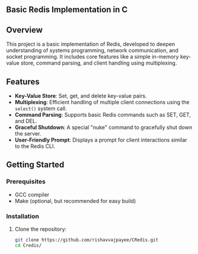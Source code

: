 ## Basic Redis Implementation in C

## Overview

This project is a basic implementation of Redis, developed to deepen understanding of systems programming, network communication, and socket programming. It includes core features like a simple in-memory key-value store, command parsing, and client handling using multiplexing.

## Features

- **Key-Value Store**: Set, get, and delete key-value pairs.
- **Multiplexing**: Efficient handling of multiple client connections using the `select()` system call.
- **Command Parsing**: Supports basic Redis commands such as SET, GET, and DEL.
- **Graceful Shutdown**: A special "nuke" command to gracefully shut down the server.
- **User-Friendly Prompt**: Displays a prompt for client interactions similar to the Redis CLI.

## Getting Started

### Prerequisites

- GCC compiler
- Make (optional, but recommended for easy build)

### Installation

1. Clone the repository:
   ```bash
   git clone https://github.com/rishavvajpayee/CRedis.git
   cd Credis/

